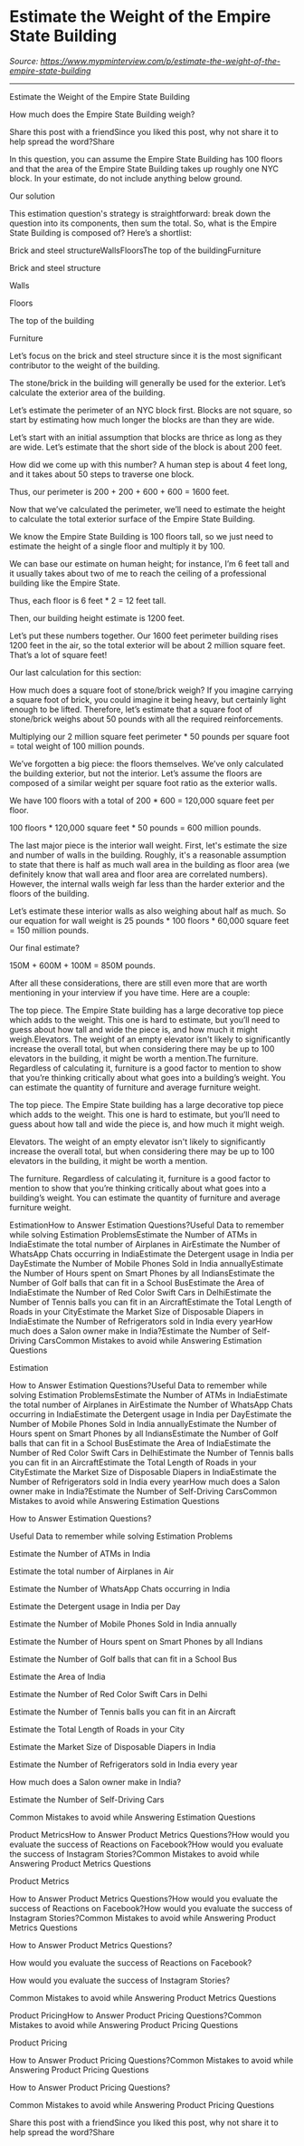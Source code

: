 # Estimate the Weight of the Empire State Building

*Source: https://www.mypminterview.com/p/estimate-the-weight-of-the-empire-state-building*

---

Estimate the Weight of the Empire State Building

How much does the Empire State Building weigh?

Share this post with a friendSince you liked this post, why not share it to help spread the word?Share



In this question, you can assume the Empire State Building has 100  floors and that the area of the Empire State Building takes up roughly one NYC block. In your estimate, do not include anything below ground.









Our solution



This estimation question's strategy is straightforward: break down the question into its components, then sum the total. So, what is the Empire  State Building is composed of? Here’s a shortlist:

Brick and steel structureWallsFloorsThe top of the buildingFurniture

Brick and steel structure

Walls

Floors

The top of the building

Furniture

Let’s focus on the brick and steel structure since it is the most significant contributor to the weight of the building.







The stone/brick in the building will generally be used for the exterior. Let’s calculate the exterior area of the building.

Let’s estimate the perimeter of an NYC block first. Blocks are not square, so start by estimating how much longer the blocks are than they are wide.  

Let’s start with an initial assumption that blocks are thrice as long as they are wide. Let’s estimate that the short side of the block is about  200 feet.

 How did we come up with this number? A human step is about 4  feet long, and it takes about 50 steps to traverse one block. 

Thus, our  perimeter is 200 + 200 + 600 + 600 = 1600 feet.

Now that we’ve calculated the perimeter, we’ll need to estimate the height to calculate the total exterior surface of the Empire State Building. 

We know the Empire State Building is 100 floors tall, so we just need to estimate the height of a single floor and multiply it by 100. 

We can base our estimate on human height; for instance, I’m 6 feet tall and it usually takes about two of me to reach the ceiling of a professional building like the Empire State. 

Thus, each floor is 6 feet * 2 = 12 feet tall. 

Then, our building height estimate is 1200 feet.

Let’s put these numbers together. Our 1600 feet perimeter building rises 1200  feet in the air, so the total exterior will be about 2 million square feet. That’s a lot of square feet!

Our last calculation for this section: 

How much does a square foot of stone/brick weigh? If you imagine carrying a square foot of brick, you could imagine it being heavy, but certainly light enough to be lifted. Therefore, let’s estimate that a square foot of stone/brick weighs about 50 pounds with all the required reinforcements.

Multiplying our 2 million square feet perimeter * 50 pounds per square foot = total weight of 100 million pounds.



We’ve forgotten a big piece: the floors themselves. We’ve only calculated the building exterior, but not the interior. Let’s assume the floors are composed of a similar weight per square foot ratio as the exterior walls. 

We have 100 floors with a total of 200 * 600 = 120,000 square feet per floor. 

100 floors * 120,000 square feet * 50 pounds = 600 million pounds.



The last major piece is the interior wall weight. First, let's estimate the size and number of walls in the building. Roughly, it's a reasonable assumption to state that there is half as much wall area in the building as floor area (we definitely know that wall area and floor area are correlated numbers). However, the internal walls weigh far less than the harder exterior and the floors of the building. 

Let’s estimate these interior walls as also weighing about half as much. So our equation for  wall weight is 25 pounds * 100 floors * 60,000 square feet = 150 million pounds.



Our final estimate? 

150M + 600M + 100M = 850M pounds.

After all these considerations, there are still even more that are worth mentioning in your interview if you have time. Here are a couple:

The top piece. The Empire State building has a large decorative top piece which adds to the weight. This one is hard to estimate, but you’ll need to guess about how tall and wide the piece is, and how much it might weigh.Elevators. The weight of an empty elevator isn't likely to significantly increase the overall total, but when considering there may be up to 100 elevators in the building, it might be worth a mention.The furniture. Regardless of calculating it, furniture is a good factor to mention to show that you’re thinking critically about what goes into a  building’s weight. You can estimate the quantity of furniture and average furniture weight.

The top piece. The Empire State building has a large decorative top piece which adds to the weight. This one is hard to estimate, but you’ll need to guess about how tall and wide the piece is, and how much it might weigh.

Elevators. The weight of an empty elevator isn't likely to significantly increase the overall total, but when considering there may be up to 100 elevators in the building, it might be worth a mention.

The furniture. Regardless of calculating it, furniture is a good factor to mention to show that you’re thinking critically about what goes into a  building’s weight. You can estimate the quantity of furniture and average furniture weight.







EstimationHow to Answer Estimation Questions?Useful Data to remember while solving Estimation ProblemsEstimate the Number of ATMs in IndiaEstimate the total number of Airplanes in AirEstimate the Number of WhatsApp Chats occurring in IndiaEstimate the Detergent usage in India per DayEstimate the Number of Mobile Phones Sold in India annuallyEstimate the Number of Hours spent on Smart Phones by all IndiansEstimate the Number of Golf balls that can fit in a School BusEstimate the Area of IndiaEstimate the Number of Red Color Swift Cars in DelhiEstimate the Number of Tennis balls you can fit in an AircraftEstimate the Total Length of Roads in your CityEstimate the Market Size of Disposable Diapers in IndiaEstimate the Number of Refrigerators sold in India every yearHow much does a Salon owner make in India?Estimate the Number of Self-Driving CarsCommon Mistakes to avoid while Answering Estimation Questions

Estimation

How to Answer Estimation Questions?Useful Data to remember while solving Estimation ProblemsEstimate the Number of ATMs in IndiaEstimate the total number of Airplanes in AirEstimate the Number of WhatsApp Chats occurring in IndiaEstimate the Detergent usage in India per DayEstimate the Number of Mobile Phones Sold in India annuallyEstimate the Number of Hours spent on Smart Phones by all IndiansEstimate the Number of Golf balls that can fit in a School BusEstimate the Area of IndiaEstimate the Number of Red Color Swift Cars in DelhiEstimate the Number of Tennis balls you can fit in an AircraftEstimate the Total Length of Roads in your CityEstimate the Market Size of Disposable Diapers in IndiaEstimate the Number of Refrigerators sold in India every yearHow much does a Salon owner make in India?Estimate the Number of Self-Driving CarsCommon Mistakes to avoid while Answering Estimation Questions

How to Answer Estimation Questions?

Useful Data to remember while solving Estimation Problems

Estimate the Number of ATMs in India

Estimate the total number of Airplanes in Air

Estimate the Number of WhatsApp Chats occurring in India

Estimate the Detergent usage in India per Day

Estimate the Number of Mobile Phones Sold in India annually

Estimate the Number of Hours spent on Smart Phones by all Indians

Estimate the Number of Golf balls that can fit in a School Bus

Estimate the Area of India

Estimate the Number of Red Color Swift Cars in Delhi

Estimate the Number of Tennis balls you can fit in an Aircraft

Estimate the Total Length of Roads in your City

Estimate the Market Size of Disposable Diapers in India

Estimate the Number of Refrigerators sold in India every year

How much does a Salon owner make in India?

Estimate the Number of Self-Driving Cars

Common Mistakes to avoid while Answering Estimation Questions

Product MetricsHow to Answer Product Metrics Questions?How would you evaluate the success of Reactions on Facebook?How would you evaluate the success of Instagram Stories?Common Mistakes to avoid while Answering Product Metrics Questions

Product Metrics

How to Answer Product Metrics Questions?How would you evaluate the success of Reactions on Facebook?How would you evaluate the success of Instagram Stories?Common Mistakes to avoid while Answering Product Metrics Questions

How to Answer Product Metrics Questions?

How would you evaluate the success of Reactions on Facebook?

How would you evaluate the success of Instagram Stories?

Common Mistakes to avoid while Answering Product Metrics Questions

Product PricingHow to Answer Product Pricing Questions?Common Mistakes to avoid while Answering Product Pricing Questions

Product Pricing

How to Answer Product Pricing Questions?Common Mistakes to avoid while Answering Product Pricing Questions

How to Answer Product Pricing Questions?

Common Mistakes to avoid while Answering Product Pricing Questions



Share this post with a friendSince you liked this post, why not share it to help spread the word?Share